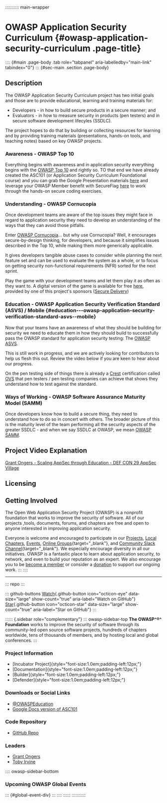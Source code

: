 ::::::::::: main-wrapper
# OWASP Application Security Curriculum {#owasp-application-security-curriculum .page-title}

:::: {#main .page-body .tab role="tabpanel" aria-labelledby="main-link" tabindex="0"}
::: {#sec-main .section .page-body}
## Description

The OWASP Application Security Curriculum project has two initial goals
and those are to provide educational, learning and training materials
for:

- Developers - in how to build secure products in a secure manner; and
- Evaluators - in how to measure security in products (pen testers) and
  in secure software development lifecyles (SSDLC).

The project hopes to do that by building or collecting resources for
learning and by providing training materials (presentations, hands-on
tools, and teaching notes) based on key OWASP projects.

### Awareness - OWASP Top 10

Everything begins with awareness and in application security everything
begins with the [OWASP Top 10](../www-project-top-ten/index.html) and
rightly so. TO that end we have already created the ASC101 (or
Application Security Curriculum Foundational course) and you can grab
the Google Presentation materials
[here](https://docs.google.com/presentation/d/1EAZgkcBFZ-V-fWLmVP30Iu9z6Tohji5OiwqjY9GOlwo/edit?usp=sharing)
and leverage your OWASP Member benefit with SecureFlag
[here](https://www.secureflag.com/owasp) to work through the hands-on
secure coding exercises.

### Understanding - OWASP Cornucopia

Once development teams are aware of the top issues they might face in
regard to application security they need to develop an understanding of
the ways that they can avoid those pitfalls.

Enter [OWASP Cornucopia](../www-project-cornucopia/index.html)... but
why use Cornucopia? Well, it encourages secure-by-design thinking, for
developers, and because it simplifies issues described in the Top 10,
while making them more generically applicable.

It gives developers tangible abuse cases to consider while planning the
next feature set and can be used to evaluate the system as a whole, or
to focus on getting security non-functional requirements (NFR) sorted
for the next sprint.

Play the game with your development teams and let them play it as often
as they want to. A digital version of the game is available for free
[here](https://copi.securedelivery.io/), provided by one of this
project's sponsors ([Secure Delivery](https://securedelivery.io/))

### Education - OWASP Application Security Verification Standard (ASVS) / Mobile {#education---owasp-application-security-verification-standard-asvs--mobile}

Now that your teams have an awareness of what they should be building
for security we need to educate them in how they should build to
successfully pass the OWASP standard for application security testing:
The [OWASP
ASVS](../www-project-application-security-verification-standard/index.html).

This is still work in progress, and we are actively looking for
contributors to help us flesh this out. Review the video below if you
are keen to hear about our progress.

On the pen testing side of things there is already a
[Crest](https://www.crest-approved.org/) certification called
[OVS](https://www.crest-approved.org/membership/crest-ovs-programme/)
that pen testers / pen testing companies can achieve that shows they
understand how to test against the standard.

### Ways of Working - OWASP Software Assurance Maturity Model (SAMM)

Once developers know how to build a secure thing, they need to
understand how to do so in concert with others. The broader picture of
this is the maturity level of the team performing all the security
aspects of the greater SSDLC - and when we say SSDLC at OWASP, we mean
[OWASP SAMM](../www-project-samm/index.html).

## Project Video Explanation

[Grant Ongers - Scaling AppSec through Education - DEF CON 29 AppSec
Village](https://www.youtube.com/watch?v=5Rzfvs2Jde4 "Grant Ongers - Scaling AppSec through Education - DEF CON 29 AppSec Village")

## Licensing

## Getting Involved

The Open Web Application Security Project (OWASP) is a nonprofit
foundation that works to improve the security of software. All of our
projects ,tools, documents, forums, and chapters are free and open to
anyone interested in improving application security.

Everyone is welcome and encouraged to participate in our
[Projects](../projects/index.html), [Local
Chapters](../chapters/index.html), [Events](../events/index.html),
[Online
Groups](https://groups.google.com/a/owasp.com/){target="_blank"}, and
[Community Slack Channel](https://owasp.slack.com/){target="_blank"}. We
especially encourage diversity in all our initiatives. OWASP is a
fantastic place to learn about application security, to network, and
even to build your reputation as an expert. We also encourage you to be
[become a member](../membership) or consider a
[donation](../donate/index.html) to support our ongoing work.
:::
::::

------------------------------------------------------------------------

::: repo
:::

::: github-buttons
[Watch](https://github.com/owasp/www-project-application-security-curriculum/subscription){.github-button
icon="octicon-eye" data-size="large" show-count="true"
aria-label="Watch on GitHub"}
[Star](https://github.com/owasp/www-project-application-security-curriculum){.github-button
icon="octicon-star" data-size="large" show-count="true"
aria-label="Star on GitHub"}
:::

:::::: {.sidebar role="complementary"}
::: owasp-sidebar-top
**The OWASP^®^ Foundation** works to improve the security of software
through its community-led open source software projects, hundreds of
chapters worldwide, tens of thousands of members, and by hosting local
and global conferences.
:::

### Project Information

- [Incubator Project]{style="font-size:1.0em;padding-left:12px;"}
- [Documentation]{style="font-size:1.0em;padding-left:12px;"}
- [Builder]{style="font-size:1.0em;padding-left:12px;"}
- [Defender]{style="font-size:1.0em;padding-left:12px;"}

### Downloads or Social Links

- [\@OWASPEducation](https://twitter.com/OwaspEducation)
- [Google Docs version of
  ASC101](https://docs.google.com/presentation/d/1EAZgkcBFZ-V-fWLmVP30Iu9z6Tohji5OiwqjY9GOlwo/edit?usp=sharing)

### Code Repository

- [GitHub
  Repo](https://github.com/OWASP/Application-Security-Curriculum)

### Leaders

- [Grant
  Ongers](../cdn-cgi/l/email-protection.html#086f7a69667c2667666f6d7a7b48677f697b7826677a6f)
- [Toby
  Irvine](../cdn-cgi/l/email-protection.html#05716a677c2b6c77736c6b60456a726476752b6a7762)

:::: owasp-sidebar-bottom
### Upcoming OWASP Global Events

::: {#global-event-div}
:::
::::
::::::
:::::::::::
